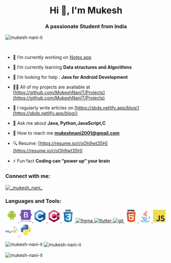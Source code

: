 <h1 align="center">Hi 👋, I'm Mukesh</h1>

<h3 align="center">A passionate Student from India</h3>

<p align="left"> <img src="https://komarev.com/ghpvc/?username=mukesh-nani-it&label=Profile%20views&color=0e75b6&style=flat" alt="mukesh-nani-it" /> </p>

<p align="left"> <a href="https://twitter.com/" target="blank"><img src="https://img.shields.io/twitter/follow/?logo=twitter&style=for-the-badge" alt="" /></a> </p>

- 🔭 I’m currently working on [Notes app](https://github.com/MukeshNanIT/Projects/tree/master/NotesApp)

- 🌱 I’m currently learning **Data structures and Algorithms**

- 🤝 I’m looking for help : **Java for Android Development**

- 👨‍💻 All of my projects are available at [https://github.com/MukeshNanIT/Projects](https://github.com/MukeshNanIT/Projects)

- 📝 I regularly write articles on [https://sbds.netlify.app/blog/](https://sbds.netlify.app/blog/)

- 💬 Ask me about **Java, Python,JavaScript,C**

- 📨 How to reach me **mukeshnani2001@gmail.com**

- 🔍 Resume: [https://resume.io/r/oOh9wt35H](https://resume.io/r/oOh9wt35H)


- ⚡ Fun fact **Coding can “power up” your brain**

<h3 align="left">Connect with me:</h3>
<p align="left">
<a href="https://instagram.com/_mukesh_nani_" target="blank"><img align="center" src="https://raw.githubusercontent.com/rahuldkjain/github-profile-readme-generator/master/src/images/icons/Social/instagram.svg" alt="_mukesh_nani_" height="30" width="40" /></a>
</p>

<h3 align="left">Languages and Tools:</h3>
<p align="left"> <a href="https://developer.android.com" target="_blank" rel="noreferrer"> <img src="https://raw.githubusercontent.com/devicons/devicon/master/icons/android/android-original-wordmark.svg" alt="android" width="40" height="40"/> </a> <a href="https://getbootstrap.com" target="_blank" rel="noreferrer"> <img src="https://raw.githubusercontent.com/devicons/devicon/master/icons/bootstrap/bootstrap-plain-wordmark.svg" alt="bootstrap" width="40" height="40"/> </a> <a href="https://www.cprogramming.com/" target="_blank" rel="noreferrer"> <img src="https://raw.githubusercontent.com/devicons/devicon/master/icons/c/c-original.svg" alt="c" width="40" height="40"/> </a> <a href="https://www.w3schools.com/cpp/" target="_blank" rel="noreferrer"> <img src="https://raw.githubusercontent.com/devicons/devicon/master/icons/cplusplus/cplusplus-original.svg" alt="cplusplus" width="40" height="40"/> </a> <a href="https://www.w3schools.com/css/" target="_blank" rel="noreferrer"> <img src="https://raw.githubusercontent.com/devicons/devicon/master/icons/css3/css3-original-wordmark.svg" alt="css3" width="40" height="40"/> </a> <a href="https://www.figma.com/" target="_blank" rel="noreferrer"> <img src="https://www.vectorlogo.zone/logos/figma/figma-icon.svg" alt="figma" width="40" height="40"/> </a> <a href="https://flutter.dev" target="_blank" rel="noreferrer"> <img src="https://www.vectorlogo.zone/logos/flutterio/flutterio-icon.svg" alt="flutter" width="40" height="40"/> </a> <a href="https://git-scm.com/" target="_blank" rel="noreferrer"> <img src="https://www.vectorlogo.zone/logos/git-scm/git-scm-icon.svg" alt="git" width="40" height="40"/> </a> <a href="https://www.w3.org/html/" target="_blank" rel="noreferrer"> <img src="https://raw.githubusercontent.com/devicons/devicon/master/icons/html5/html5-original-wordmark.svg" alt="html5" width="40" height="40"/> </a> <a href="https://www.java.com" target="_blank" rel="noreferrer"> <img src="https://raw.githubusercontent.com/devicons/devicon/master/icons/java/java-original.svg" alt="java" width="40" height="40"/> </a> <a href="https://developer.mozilla.org/en-US/docs/Web/JavaScript" target="_blank" rel="noreferrer"> <img src="https://raw.githubusercontent.com/devicons/devicon/master/icons/javascript/javascript-original.svg" alt="javascript" width="40" height="40"/> </a> <a href="https://www.mysql.com/" target="_blank" rel="noreferrer"> <img src="https://raw.githubusercontent.com/devicons/devicon/master/icons/mysql/mysql-original-wordmark.svg" alt="mysql" width="40" height="40"/> </a> <a href="https://www.python.org" target="_blank" rel="noreferrer"> <img src="https://raw.githubusercontent.com/devicons/devicon/master/icons/python/python-original.svg" alt="python" width="40" height="40"/> </a> </p>

<p><img align="left" src="https://github-readme-stats.vercel.app/api/top-langs?username=mukesh-nani-it&show_icons=true&locale=en&layout=compact" alt="mukesh-nani-it" /></p>

<p>&nbsp;<img align="center" src="https://github-readme-stats.vercel.app/api?username=mukesh-nani-it&show_icons=true&locale=en" alt="mukesh-nani-it" /></p>

<p><img align="center" src="https://github-readme-streak-stats.herokuapp.com/?user=mukesh-nani-it&" alt="mukesh-nani-it" /></p>
